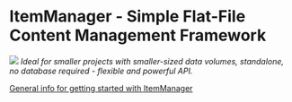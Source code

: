 # ItemManager - Simple Flat-File Content Management Framework
![](https://im.ehret-studio.com/tuts/data/uploads/im-banner.png)
_Ideal for smaller projects with smaller-sized data volumes, standalone, no database required - flexible and powerful API._

[General info for getting started with ItemManager](https://im.ehret-studio.com/tuts/)
